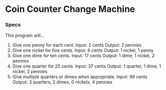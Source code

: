 # Coin Counter Change Machine

### Specs
This program will...
1. Give one penny for each cent.
  Input: 2 cents
  Output: 2 pennies
2. Give one nickel for five cents.
  Input: 6 cents
  Output: 1 nickel, 1 penny
3. Give one dime for ten cents.
  Input: 17 cents
  Output: 1 dime, 1 nickel, 2 pennies
4. Give one quarter for 25 cents.
  Input: 37 cents
  Output: 1 quarter, 1 dime, 1 nickel, 2 pennies
5. Give multiple quarters or dimes when appropriate.
  Input: 99 cents
  Output: 3 quarters, 2 dimes, 0 nickels, 4 pennies
